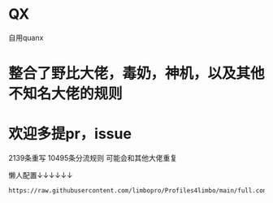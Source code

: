 # QX
自用quanx
# 整合了野比大佬，毒奶，神机，以及其他不知名大佬的规则
# 欢迎多提pr，issue

2139条重写
10495条分流规则
可能会和其他大佬重复


懒人配置↓↓↓↓↓↓
```
https://raw.githubusercontent.com/limbopro/Profiles4limbo/main/full.conf
```
